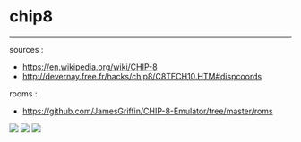 # chip8
---
sources : 
* https://en.wikipedia.org/wiki/CHIP-8
* http://devernay.free.fr/hacks/chip8/C8TECH10.HTM#dispcoords

rooms :
* https://github.com/JamesGriffin/CHIP-8-Emulator/tree/master/roms

![](https://github.com/meemknight/photos/blob/master/chip1.png)
![](https://github.com/meemknight/photos/blob/master/chip2.png)
![](https://github.com/meemknight/photos/blob/master/chip3.png)